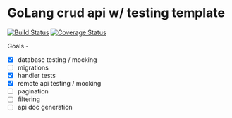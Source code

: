 
# GoLang crud api w/ testing template

[![Build Status](https://travis-ci.org/zunayed/golang-crud-api.svg?branch=master)](https://travis-ci.org/zunayed/golang-crud-api) [![Coverage Status](https://coveralls.io/repos/github/zunayed/golang-crud-api/badge.svg?branch=master)](https://coveralls.io/github/zunayed/golang-crud-api?branch=master)


Goals -
- [x] database testing / mocking
- [ ] migrations
- [x] handler tests
- [x] remote api testing / mocking
- [ ] pagination
- [ ] filtering
- [ ] api doc generation
